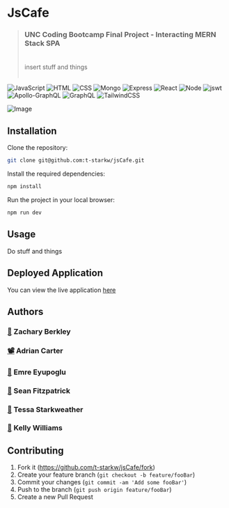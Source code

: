 # JsCafe
>### UNC Coding Bootcamp Final Project - Interacting MERN Stack SPA <br><br>
> insert stuff and things <br><br>

![JavaScript][js-url]
![HTML][html-url]
![CSS][css-url]
![Mongo][mongo-url]
![Express][express-url]
![React][react-url]
![Node][node-url]
![jswt][jswtoken-url]
![Apollo-GraphQL][apollo-url]
![GraphQL][graphql-url]
![TailwindCSS][tailwindcss-url]


![Image]()


## Installation

Clone the repository:

```sh
git clone git@github.com:t-starkw/jsCafe.git
```

Install the required dependencies:

```sh
npm install
```

Run the project in your local browser:

```sh
npm run dev
```

## Usage

Do stuff and things

## Deployed Application
You can view the live application
[here](https://js2cafe.herokuapp.com/)

## Authors

### [🎹](https://github.com/ZBerkley88) Zachary Berkley
### [📽️](https://github.com/carter-adrian) Adrian Carter
### [🚗](https://github.com/emreyupoglu) Emre Eyupoglu
### [🎨](https://github.com/smfitz) Sean Fitzpatrick
### [🍓](https://github.com/t-starkw) Tessa Starkweather
### [🦄](https://github.com/kellyfayrishta) Kelly Williams 


## Contributing

1. Fork it (<https://github.com/t-starkw/jsCafe/fork>)
2. Create your feature branch (`git checkout -b feature/fooBar`)
3. Commit your changes (`git commit -am 'Add some fooBar'`)
4. Push to the branch (`git push origin feature/fooBar`)
5. Create a new Pull Request

<!-- Markdown link & img dfn's -->

[node-url]: https://img.shields.io/badge/Node.js-43853D?style=for-the-badge&logo=node.js&logoColor=white
[js-url]: https://img.shields.io/badge/JavaScript-F7DF1E?style=for-the-badge&logo=javascript&logoColor=black
[html-url]: https://img.shields.io/badge/HTML5-E34F26?style=for-the-badge&logo=html5&logoColor=white
[css-url]: https://img.shields.io/badge/CSS3-1572B6?style=for-the-badge&logo=css3&logoColor=white
[python-url]: https://img.shields.io/badge/Python-14354C?style=for-the-badge&logo=python&logoColor=white
[express-url]: https://img.shields.io/badge/Express.js-404D59?style=for-the-badge
[react-url]: https://img.shields.io/badge/React-20232A?style=for-the-badge&logo=react&logoColor=61DAFB
[jquery-url]: https://img.shields.io/badge/jQuery-0769AD?style=for-the-badge&logo=jquery&logoColor=white
[bs-url]: https://img.shields.io/badge/Bootstrap-563D7C?style=for-the-badge&logo=bootstrap&logoColor=white
[tw-url]: https://img.shields.io/badge/Tailwind_CSS-38B2AC?style=for-the-badge&logo=tailwind-css&logoColor=white
[mongo-url]: https://img.shields.io/badge/MongoDB-4EA94B?style=for-the-badge&logo=mongodb&logoColor=white
[mysql-url]: https://img.shields.io/badge/MySQL-00000F?style=for-the-badge&logo=mysql&logoColor=white
[heroku-url]: https://img.shields.io/badge/Heroku-430098?style=for-the-badge&logo=heroku&logoColor=white
[sqlize-url]: https://img.shields.io/badge/sequelize-323330?style=for-the-badge&logo=sequelize&logoColor=blue
[jswtoken-url]: 	https://img.shields.io/badge/json%20web%20tokens-323330?style=for-the-badge&logo=json-web-tokens&logoColor=pink
[apollo-url]: https://img.shields.io/badge/-ApolloGraphQL-311C87?style=for-the-badge&logo=apollo-graphql
[graphql-url]: https://img.shields.io/badge/-GraphQL-E10098?style=for-the-badge&logo=graphql&logoColor=white
[tailwindcss-url]: https://img.shields.io/badge/Tailwind_CSS-38B2AC?style=for-the-badge&logo=tailwind-css&logoColor=white
